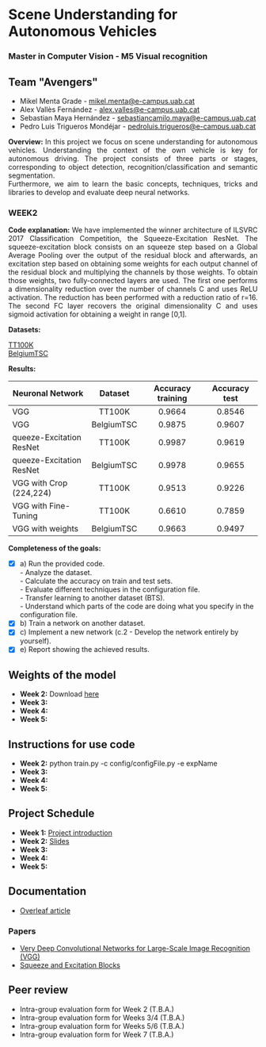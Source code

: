 # Scene Understanding for Autonomous Vehicles

### Master in Computer Vision - M5 Visual recognition

## Team "Avengers"
- Mikel Menta Grade - mikel.menta@e-campus.uab.cat
- Alex Vallès Fernández - alex.valles@e-campus.uab.cat
- Sebastian Maya Hernández - sebastiancamilo.maya@e-campus.uab.cat
- Pedro Luis Trigueros Mondéjar - pedroluis.trigueros@e-campus.uab.cat

<p align="justify"><b>Overview:</b> 
In this project we focus on scene understanding for autonomous vehicles. Understanding the context of the own vehicle is key for autonomous driving. The project consists of three parts or stages, corresponding to object detection, recognition/classification and semantic segmentation.<br/>
Furthermore, we aim to learn the basic concepts, techniques, tricks and libraries to develop and evaluate deep neural networks.
</p>

### WEEK2
<p align="justify"><b>Code explanation:</b>
We have implemented the winner architecture of ILSVRC 2017 Classification Competition, the Squeeze-Excitation ResNet. 
The squeeze-excitation block consists on an squeeze step based on a Global Average Pooling over the output of the residual block and afterwards, an excitation step based on obtaining some weights for each output channel of the residual block and multiplying the channels by those weights. To obtain those weights, two fully-connected layers are used. The first one performs a dimensionality reduction over the number of channels C and uses ReLU activation. The reduction has been performed with a reduction ratio of r=16. The second FC layer  recovers the original dimensionality C and uses sigmoid activation for obtaining a weight in range [0,1].
</p>

<p align="justify"><b>Datasets:</b>

[TT100K](http://cg.cs.tsinghua.edu.cn/traffic-sign/)<br/>
[BelgiumTSC](http://btsd.ethz.ch/shareddata/)
</p>

<p align="justify"><b>Results:</b>

| Neuronal Network         | Dataset     | Accuracy training  | Accuracy test |
| ------------------------ |:-----------:|:------------------:|:-------------:|
|VGG                       | TT100K      | 0.9664             | 0.8546        |
|VGG                       | BelgiumTSC  | 0.9875             | 0.9607        |
|queeze-Excitation ResNet  | TT100K      | 0.9987             | 0.9619        |
|queeze-Excitation ResNet  | BelgiumTSC  | 0.9978             | 0.9655        |
|VGG with Crop (224,224)   | TT100K      | 0.9513             | 0.9226        |
|VGG with Fine-Tuning      | TT100K      | 0.6610             | 0.7859        |
|VGG with weights          | BelgiumTSC  | 0.9663             | 0.9497        |

</p>

<b>Completeness of the goals:</b>

- [x] a) Run the provided code.<br> 
		- Analyze the dataset.<br> 
		- Calculate the accuracy on train and test sets.<br> 
		- Evaluate different techniques in the configuration file.<br> 
		- Transfer learning to another dataset (BTS).<br> 
		- Understand which parts of the code are doing what you specify in the configuration file.<br> 
- [x] b) Train a network on another dataset.<br> 
- [x] c) Implement a new network (c.2 - Develop the network entirely by yourself).<br> 
- [x] e) Report showing the achieved results.<br>

## Weights of the model
*   **Week 2:** Download [here](https://drive.google.com/file/d/1Jpp32Rv_DRf0ml6YI4snDIONUjovq30b/view?usp=sharing)
*   **Week 3:**
*   **Week 4:**
*   **Week 5:**

## Instructions for use code 
*   **Week 2:** python train.py -c config/configFile.py -e expName
*   **Week 3:**
*   **Week 4:**
*   **Week 5:**

## Project Schedule
*   **Week 1:** [Project introduction](https://www.google.es)
*   **Week 2:** [Slides](https://docs.google.com/presentation/d/1rJLKQuK2cMjYeAlZBgj0RB2ovhd1AvWGDzMVq4Z844E/edit?usp=sharing)
*   **Week 3:**
*   **Week 4:**
*   **Week 5:**

## Documentation
- [Overleaf article](https://www.overleaf.com/read/fbhxbjqydfwx)

### Papers
- [Very Deep Convolutional Networks for Large-Scale Image Recognition (VGG)](https://www.overleaf.com/read/jwgpqfzvnwgk)
- [Squeeze and Excitation Blocks](https://www.overleaf.com/read/bxmpwjqhckmn)

## Peer review
- Intra-group evaluation form for Week 2 (T.B.A.)
- Intra-group evaluation form for Weeks 3/4 (T.B.A.)
- Intra-group evaluation form for Weeks 5/6 (T.B.A.)
- Intra-group evaluation form for Week 7 (T.B.A.)

